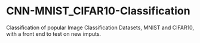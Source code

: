 # CNN-MNIST_CIFAR10-Classification
Classification of popular Image Classification Datasets, MNIST and CIFAR10, with a front end to test on new imputs.

